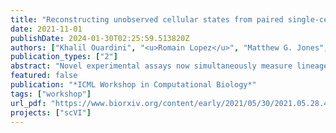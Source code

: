 ```yaml
---
title: "Reconstructing unobserved cellular states from paired single-cell lineage tracing and transcriptomics data"
date: 2021-11-01
publishDate: 2024-01-30T02:25:59.513820Z
authors: ["Khalil Ouardini", "<u>Romain Lopez</u>", "Matthew G. Jones", "Sebastian Prillo", "Richard Zhang", "Michael I. Jordan", "Nir Yosef"]
publication_types: ["2"]
abstract: "Novel experimental assays now simultaneously measure lineage relationships and transcriptomic states from single cells, thanks to CRISPR/Cas9-based genome engineering. These multimodal measurements allow researchers not only to build comprehensive phylogenetic models relating all cells but also infer transcriptomic determinants of consequential subclonal behavior. The gene expression data, however, is limited to cells that are currently present (\"leaves\" of the phylogeny). As a consequence, researchers cannot form hypotheses about unobserved, or \"ancestral\", states that gave rise to the observed population. To address this, we introduce TreeVAE: a probabilistic framework for estimating ancestral transcriptional states. TreeVAE uses a variational autoencoder (VAE) to model the observed transcriptomic data while accounting for the phylogenetic relationships between cells. Using simulations, we demonstrate that TreeVAE outperforms benchmarks in reconstructing ancestral states on several metrics. TreeVAE also provides a measure of uncertainty, which we demonstrate to correlate well with its prediction accuracy. This estimate therefore potentially provides a data-driven way to estimate how far back in the ancestor chain predictions could be made. Finally, using real data from lung cancer metastasis, we show that accounting for phylogenetic relationship between cells improves goodness of fit. Together, TreeVAE provides a principled framework for reconstructing unobserved cellular states from single cell lineage tracing data."
featured: false
publication: "*ICML Workshop in Computational Biology*"
tags: ["workshop"]
url_pdf: "https://www.biorxiv.org/content/early/2021/05/30/2021.05.28.446021"
projects: ["scVI"]
---
```


